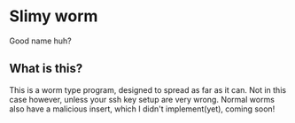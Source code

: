 # Slimy worm
Good name huh?

## What is this?
This is a worm type program, designed to spread as far as it can. Not in this case however, unless your ssh key setup are very wrong. Normal worms also have a malicious insert, which I didn't implement(yet), coming soon!


